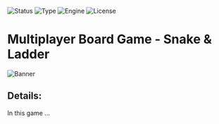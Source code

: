 ![Status](https://badgen.net/badge/Status/PreRelease/orange?icon=github)
![Type](https://badgen.net/badge/Type/OpenSource/yellow)
![Engine](https://badgen.net/badge/Engine/Unity/blue)
![License](https://badgen.net/badge/license/MIT/green)

# **Multiplayer Board Game - Snake & Ladder**
![Banner](https://private-user-images.githubusercontent.com/101796812/309826049-8e9e9bdc-cbb3-4882-81a6-53d7e2910fb4.png?jwt=eyJhbGciOiJIUzI1NiIsInR5cCI6IkpXVCJ9.eyJpc3MiOiJnaXRodWIuY29tIiwiYXVkIjoicmF3LmdpdGh1YnVzZXJjb250ZW50LmNvbSIsImtleSI6ImtleTUiLCJleHAiOjE3MDk1Njk3NjYsIm5iZiI6MTcwOTU2OTQ2NiwicGF0aCI6Ii8xMDE3OTY4MTIvMzA5ODI2MDQ5LThlOWU5YmRjLWNiYjMtNDg4Mi04MWE2LTUzZDdlMjkxMGZiNC5wbmc_WC1BbXotQWxnb3JpdGhtPUFXUzQtSE1BQy1TSEEyNTYmWC1BbXotQ3JlZGVudGlhbD1BS0lBVkNPRFlMU0E1M1BRSzRaQSUyRjIwMjQwMzA0JTJGdXMtZWFzdC0xJTJGczMlMkZhd3M0X3JlcXVlc3QmWC1BbXotRGF0ZT0yMDI0MDMwNFQxNjI0MjZaJlgtQW16LUV4cGlyZXM9MzAwJlgtQW16LVNpZ25hdHVyZT1kZTc5Y2FiOWZmNWEzNDJiNzg2ZmE2MDcyYjdhNTlkN2MzN2FhYmVmZGQ1M2ViYjA0NjE3ZGRhY2U2ZTM0YTdiJlgtQW16LVNpZ25lZEhlYWRlcnM9aG9zdCZhY3Rvcl9pZD0wJmtleV9pZD0wJnJlcG9faWQ9MCJ9.epAVoVm47aEhh0amP1bTWqVSjzpD-loPu11LJ4jj7YA)

## **Details:**
In this game ... 
